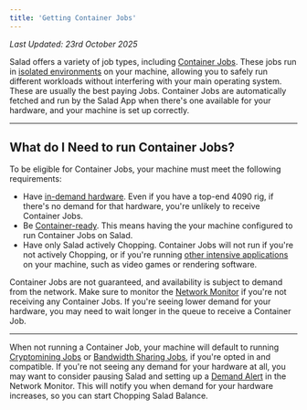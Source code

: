 ```yaml
---
title: 'Getting Container Jobs'
---
```


_Last Updated: 23rd October 2025_

Salad offers a variety of job types, including
[Container Jobs](https://Community.salad.com/new-feature-container-environments-now-available/). These jobs run in
[isolated environments](/docs/faq/jobs/265-what-is-wsl) on your machine, allowing you to safely run different workloads
without interfering with your main operating system. These are usually the best paying Jobs. Container Jobs are
automatically fetched and run by the Salad App when there's one available for your hardware, and your machine is set up
correctly.

---

## **What do I Need to run Container Jobs?**

To be eligible for Container Jobs, your machine must meet the following requirements:

- Have [in-demand hardware](/docs/faq/community/613-network-monitor). Even if you have a top-end 4090 rig, if there's no
  demand for that hardware, you're unlikely to receive Container Jobs.
- Be [Container-ready](/docs/troubleshooting/container-jobs/346-container-workloads-troubleshooting). This means having
  the your machine configured to run Container Jobs on Salad.
- Have only Salad actively Chopping. Container Jobs will not run if you're not actively Chopping, or if you're running
  [other intensive applications](/docs/guides/getting-jobs/getting-cryptomining-jobs) on your machine, such as video
  games or rendering software.

Container Jobs are not guaranteed, and availability is subject to demand from the network. Make sure to monitor the
[Network Monitor](/docs/faq/community/613-network-monitor) if you're not receiving any Container Jobs. If you're seeing
lower demand for your hardware, you may need to wait longer in the queue to receive a Container Job.

---

When not running a Container Job, your machine will default to running
[Cryptomining Jobs](/docs/guides/getting-jobs/getting-cryptomining-jobs) or
[Bandwidth Sharing Jobs](/docs/guides/getting-jobs/getting-bandwidth-sharing-jobs), if you're opted in and compatible.
If you're not seeing any demand for your hardware at all, you may want to consider pausing Salad and setting up a
[Demand Alert](/docs/guides/using-salad/how-to-set-up-a-demand-alert) in the Network Monitor. This will notify you when
demand for your hardware increases, so you can start Chopping Salad Balance.
